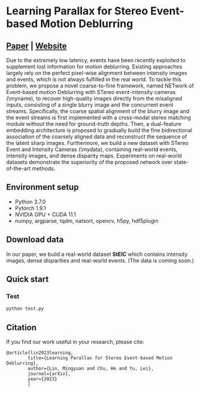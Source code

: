 # Learning Parallax for Stereo Event-based Motion Deblurring
## [Paper]() | [Website](https://mingyuan-lin.github.io/St-ED_web/)

Due to the extremely low latency, events have been recently exploited to supplement lost information for motion deblurring. Existing approaches largely rely on the perfect pixel-wise alignment between intensity images and events, which is not always fulfilled in the real world. To tackle this problem, we propose a novel coarse-to-fine framework, named NETwork of Event-based motion Deblurring with STereo event-intensity cameras (\myname), to recover high-quality images directly from the misaligned inputs, consisting of a single blurry image and the concurrent event streams. Specifically, the coarse spatial alignment of the blurry image and the event streams is first implemented with a cross-modal stereo matching module without the need for ground-truth depths. Then, a dual-feature embedding architecture is proposed to gradually build the fine bidirectional association of the coarsely aligned data and reconstruct the sequence of the latent sharp images. Furthermore, we build a new dataset with STereo Event and Intensity Cameras (\mydata), containing real-world events, intensity images, and dense disparity maps. Experiments on real-world datasets demonstrate the superiority of the proposed network over state-of-the-art methods.

## Environment setup
- Python 3.7.0
- Pytorch 1.9.1
- NVIDIA GPU + CUDA 11.1
- numpy, argparse, tqdm, natsort, opencv, h5py, hdf5plugin

## Download data
In our paper, we build a real-world dataset **StEIC** which contains intensity images, dense disparities and real-world events. (The data is coming soon.)

## Quick start
### Test
```bash
python test.py
```

## Citation
If you find our work useful in your research, please cite:

```
@article{lin2023learning,
        title={Learning Parallax for Stereo Event-based Motion Deblurring},
        author={Lin, Mingyuan and Chu, He and Yu, Lei},
        journal={arXiv},
        year={2023}
        }
```